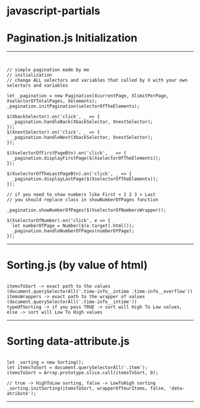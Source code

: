 # javascript-partials

# Pagination.js Initialization
_________________________________

```
  
  
// simple pagination made by me
// initialization
// change ALL selectors and variables that called by X with your own selectors and variables

let _pagination = new Pagination(XcurrentPage, XlimitPerPage, XselectorOfTotalPages, Xelements);
_pagination.initPagination(selectorOfTheElements);

$(XbackSelector).on('click', _ => {
  _pagination.handleBack(XbackSelector, XnextSelector);
}); 
$(XnextSelector).on('click', _ => {
  _pagination.handleNext(XbackSelector, XnextSelector);
}); 

$(XselectorOfFirstPageBtn).on('click', _ => {
  _pagination.displayFirstPage($(XselectorOfTheElements));
});

$(XselectorOfTheLastPageBtn).on('click', _ => {
  _pagination.displayLastPage($(XselectorOfTheElements));
});

// if you need to show numbers like First < 1 2 3 > Last
// you should replace class in showNumberOfPages function 

_pagination.showNumberOfPages($(XselectorOfNumbersWrapper));

$(XselectorOfNumber).on('click', e => {
  let numberOfPage = Number($(e.target).html());
  _pagination.handleNumberOfPages(numberOfPage);
});

```

____________________________________


# Sorting.js (by value of html)

```

itemsToSort -> exact path to the values  (document.querySelectorAll('.time-info__intime .time-info__overflow')) 
itemsWrappers -> exact path to the wrapper of values (document.querySelectorAll('.time-info__intime'))
typeOfSorting -> if you pass TRUE -> sort will High To Low values, else -> sort will Low To High values

```
____________________________________



# Sorting data-attribute.js

```

let _sorting = new Sorting();
let itemsToSort = document.querySelectorAll('.item');
itemsToSort = Array.prototype.slice.call(itemsToSort, 0);

// true -> HighToLow sorting, false -> LowToHigh sorting
_sorting.initSorting(itemsToSort, wrapperOfYourItems, false, 'data-atribute');

```

____________________________________



